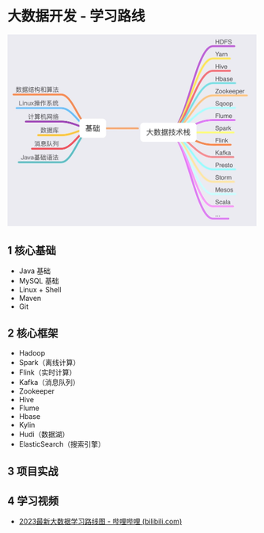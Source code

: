 # 大数据开发 - 学习路线

![Image](./images/Image.png)

## 1  核心基础

- Java 基础
- MySQL 基础
- Linux + Shell
- Maven
- Git

## 2  核心框架

- Hadoop
- Spark（离线计算）
- Flink（实时计算）
- Kafka（消息队列）
- Zookeeper
- Hive
- Flume
- Hbase
- Kylin
- Hudi（数据湖）
- ElasticSearch（搜索引擎）

## 3  项目实战

## 4  学习视频

- [2023最新大数据学习路线图 - 哔哩哔哩 (bilibili.com)](https://www.bilibili.com/read/cv5213600)